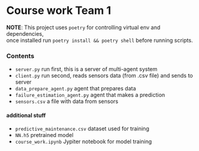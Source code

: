 Course work Team 1
=====

**NOTE**: This project uses `poetry` for controlling virtual env and dependencies,  
once installed run `poetry install && poetry shell` before running scripts.

### Contents

* `server.py` run first, this is a server of multi-agent system
* `client.py` run second, reads sensors data (from .csv file) and sends to server
* `data_prepare_agent.py` agent that prepares data
* `failure_estimation_agent.py` agent that makes a prediction
* `sensors.csv` a file with data from sensors

#### additional stuff
* `predictive_maintenance.csv` dataset used for training
* `NN.h5` pretrained model
* `course_work.ipynb` Jypiter notebook for model training
